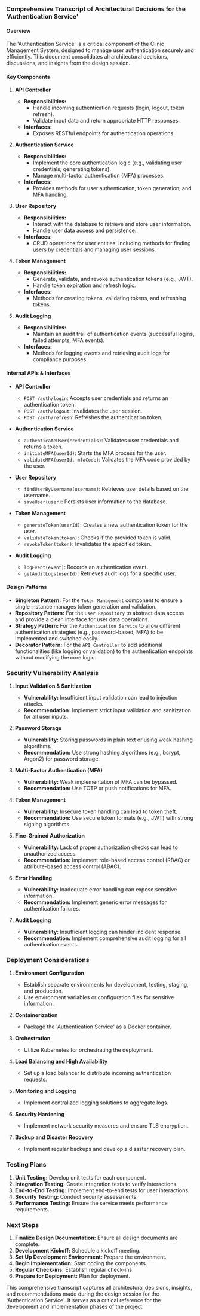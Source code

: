 ### Comprehensive Transcript of Architectural Decisions for the 'Authentication Service'

#### Overview
The 'Authentication Service' is a critical component of the Clinic Management System, designed to manage user authentication securely and efficiently. This document consolidates all architectural decisions, discussions, and insights from the design session.

#### Key Components
1. **API Controller**
   - **Responsibilities:** 
     - Handle incoming authentication requests (login, logout, token refresh).
     - Validate input data and return appropriate HTTP responses.
   - **Interfaces:**
     - Exposes RESTful endpoints for authentication operations.

2. **Authentication Service**
   - **Responsibilities:**
     - Implement the core authentication logic (e.g., validating user credentials, generating tokens).
     - Manage multi-factor authentication (MFA) processes.
   - **Interfaces:**
     - Provides methods for user authentication, token generation, and MFA handling.

3. **User Repository**
   - **Responsibilities:**
     - Interact with the database to retrieve and store user information.
     - Handle user data access and persistence.
   - **Interfaces:**
     - CRUD operations for user entities, including methods for finding users by credentials and managing user sessions.

4. **Token Management**
   - **Responsibilities:**
     - Generate, validate, and revoke authentication tokens (e.g., JWT).
     - Handle token expiration and refresh logic.
   - **Interfaces:**
     - Methods for creating tokens, validating tokens, and refreshing tokens.

5. **Audit Logging**
   - **Responsibilities:**
     - Maintain an audit trail of authentication events (successful logins, failed attempts, MFA events).
   - **Interfaces:**
     - Methods for logging events and retrieving audit logs for compliance purposes.

#### Internal APIs & Interfaces
- **API Controller**
  - `POST /auth/login`: Accepts user credentials and returns an authentication token.
  - `POST /auth/logout`: Invalidates the user session.
  - `POST /auth/refresh`: Refreshes the authentication token.

- **Authentication Service**
  - `authenticateUser(credentials)`: Validates user credentials and returns a token.
  - `initiateMFA(userId)`: Starts the MFA process for the user.
  - `validateMFA(userId, mfaCode)`: Validates the MFA code provided by the user.

- **User Repository**
  - `findUserByUsername(username)`: Retrieves user details based on the username.
  - `saveUser(user)`: Persists user information to the database.

- **Token Management**
  - `generateToken(userId)`: Creates a new authentication token for the user.
  - `validateToken(token)`: Checks if the provided token is valid.
  - `revokeToken(token)`: Invalidates the specified token.

- **Audit Logging**
  - `logEvent(event)`: Records an authentication event.
  - `getAuditLogs(userId)`: Retrieves audit logs for a specific user.

#### Design Patterns
- **Singleton Pattern:** For the `Token Management` component to ensure a single instance manages token generation and validation.
- **Repository Pattern:** For the `User Repository` to abstract data access and provide a clean interface for user data operations.
- **Strategy Pattern:** For the `Authentication Service` to allow different authentication strategies (e.g., password-based, MFA) to be implemented and switched easily.
- **Decorator Pattern:** For the `API Controller` to add additional functionalities (like logging or validation) to the authentication endpoints without modifying the core logic.

### Security Vulnerability Analysis
1. **Input Validation & Sanitization**
   - **Vulnerability:** Insufficient input validation can lead to injection attacks.
   - **Recommendation:** Implement strict input validation and sanitization for all user inputs.

2. **Password Storage**
   - **Vulnerability:** Storing passwords in plain text or using weak hashing algorithms.
   - **Recommendation:** Use strong hashing algorithms (e.g., bcrypt, Argon2) for password storage.

3. **Multi-Factor Authentication (MFA)**
   - **Vulnerability:** Weak implementation of MFA can be bypassed.
   - **Recommendation:** Use TOTP or push notifications for MFA.

4. **Token Management**
   - **Vulnerability:** Insecure token handling can lead to token theft.
   - **Recommendation:** Use secure token formats (e.g., JWT) with strong signing algorithms.

5. **Fine-Grained Authorization**
   - **Vulnerability:** Lack of proper authorization checks can lead to unauthorized access.
   - **Recommendation:** Implement role-based access control (RBAC) or attribute-based access control (ABAC).

6. **Error Handling**
   - **Vulnerability:** Inadequate error handling can expose sensitive information.
   - **Recommendation:** Implement generic error messages for authentication failures.

7. **Audit Logging**
   - **Vulnerability:** Insufficient logging can hinder incident response.
   - **Recommendation:** Implement comprehensive audit logging for all authentication events.

### Deployment Considerations
1. **Environment Configuration**
   - Establish separate environments for development, testing, staging, and production.
   - Use environment variables or configuration files for sensitive information.

2. **Containerization**
   - Package the 'Authentication Service' as a Docker container.

3. **Orchestration**
   - Utilize Kubernetes for orchestrating the deployment.

4. **Load Balancing and High Availability**
   - Set up a load balancer to distribute incoming authentication requests.

5. **Monitoring and Logging**
   - Implement centralized logging solutions to aggregate logs.

6. **Security Hardening**
   - Implement network security measures and ensure TLS encryption.

7. **Backup and Disaster Recovery**
   - Implement regular backups and develop a disaster recovery plan.

### Testing Plans
1. **Unit Testing:** Develop unit tests for each component.
2. **Integration Testing:** Create integration tests to verify interactions.
3. **End-to-End Testing:** Implement end-to-end tests for user interactions.
4. **Security Testing:** Conduct security assessments.
5. **Performance Testing:** Ensure the service meets performance requirements.

### Next Steps
1. **Finalize Design Documentation:** Ensure all design documents are complete.
2. **Development Kickoff:** Schedule a kickoff meeting.
3. **Set Up Development Environment:** Prepare the environment.
4. **Begin Implementation:** Start coding the components.
5. **Regular Check-ins:** Establish regular check-ins.
6. **Prepare for Deployment:** Plan for deployment.

This comprehensive transcript captures all architectural decisions, insights, and recommendations made during the design session for the 'Authentication Service'. It serves as a critical reference for the development and implementation phases of the project.